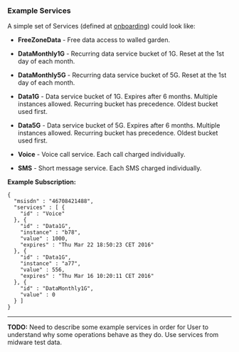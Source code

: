 ### Example Services

A simple set of Services (defined at [onboarding](onboarding.md)) could look like: 

 * __FreeZoneData__ - Free data access to walled garden.
 
 * __DataMonthly1G__ - Recurring data service bucket of 1G. Reset at the 1st day of each month.

 * __DataMonthly5G__ - Recurring data service bucket of 5G. Reset at the 1st day of each month.

 * __Data1G__ - Data service bucket of 1G. Expires after 6 months. Multiple instances allowed. Recurring bucket has precedence. Oldest bucket used first.

 * __Data5G__ - Data service bucket of 5G. Expires after 6 months. Multiple instances allowed. Recurring bucket has precedence. Oldest bucket used first.

 * __Voice__ - Voice call service. Each call charged individually.

 * __SMS__ - Short message service. Each SMS charged individually.


__Example Subscription:__

```
{
  "msisdn" : "46708421488",
  "services" : [ {
    "id" : "Voice"
  }, {
    "id" : "Data1G",
    "instance" : "b78",
    "value" : 1000,
    "expires" : "Thu Mar 22 18:50:23 CET 2016"
  }, {
    "id" : "Data1G",
    "instance" : "a77",
    "value" : 556,
    "expires" : "Thu Mar 16 10:20:11 CET 2016"
  }, {
    "id" : "DataMonthly1G",
    "value" : 0
  } ]
}
```

---
__TODO:__ Need to describe some example services in order for User to understand why some operations behave as they do. Use services from midware test data.